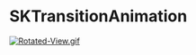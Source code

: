 # SKTransitionAnimation



[![Rotated-View.gif](https://i.postimg.cc/YCTLSgYk/Rotated-View.gif)](https://postimg.cc/QFkd4Ffn)
